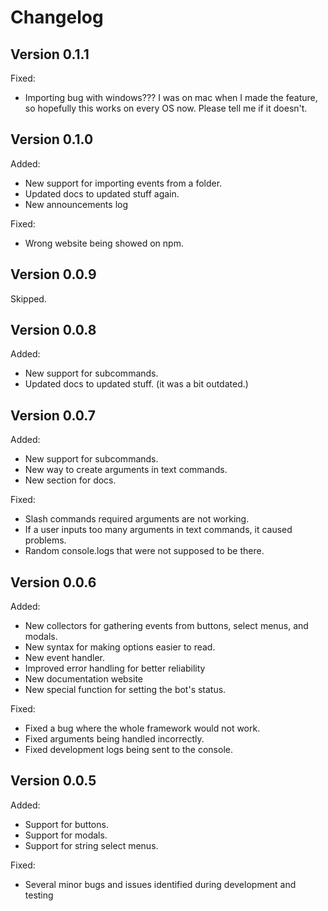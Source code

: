 # Changelog

## Version 0.1.1

Fixed:
- Importing bug with windows??? I was on mac when I made the feature, so hopefully this works on every OS now. Please tell me if it doesn't.

## Version 0.1.0

Added:
- New support for importing events from a folder.
- Updated docs to updated stuff again.
- New announcements log

Fixed:
- Wrong website being showed on npm.

## Version 0.0.9

Skipped.

## Version 0.0.8

Added:
- New support for subcommands.
- Updated docs to updated stuff. (it was a bit outdated.)

## Version 0.0.7

Added:
- New support for subcommands.
- New way to create arguments in text commands.
- New section for docs.

Fixed:
- Slash commands required arguments are not working.
- If a user inputs too many arguments in text commands, it caused problems.
- Random console.logs that were not supposed to be there.

## Version 0.0.6

Added:
- New collectors for gathering events from buttons, select menus, and modals.
- New syntax for making options easier to read.
- New event handler.
- Improved error handling for better reliability
- New documentation website
- New special function for setting the bot's status.

Fixed:
- Fixed a bug where the whole framework would not work.
- Fixed arguments being handled incorrectly.
- Fixed development logs being sent to the console.

## Version 0.0.5

Added:
- Support for buttons.
- Support for modals.
- Support for string select menus.

Fixed:
- Several minor bugs and issues identified during development and testing
